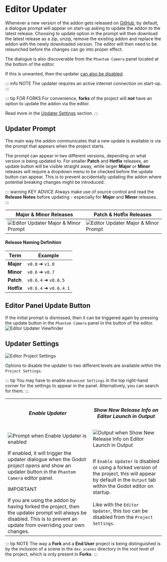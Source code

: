 
# Editor Updater
Whenever a new version of the addon gets released on [GitHub](https://github.com/ramokz/phantom-camera/releases), by default, a dialogue prompt will appear on start-up asking to update the addon to the latest release. Choosing to update option in the prompt will then download the latest release as a zip, unzip, remove the existing addon and replace the addon with the newly downloaded version. The editor will then need to be relaunched before the changes can go into proper effect.

The dialogue is also discoverable from the `Phantom Camera` panel located at the bottom of the editor.

If this is unwanted, then the updater [can also be disabled](#updater-settings).

::: info NOTE
The updater requires an active internet connection on start-up.
:::

::: tip FOR FORKS
For convenience, **forks** of the project will **_not_** have an option to update the addon via the editor.

Read more in the [Updater Settings](#updater-settings) section.
:::

## Updater Prompt
The main way the addon communicates that a new update is available is via the prompt that appears when the project starts.

The prompt can appear in two different versions, depending on what version is being updated to.
For smaller **Patch** and **Hotfix** releases, an update button will be visible straight away, while larger **Major** or **Minor** releases will require a dropdown menu to be checked before the update button can appear. This is to prevent accidentally updating the addon where potential breaking changes might be introduced.

::: warning KEY ADVICE 
Always make use of source control and read the **Release Notes** before updating - especially for **Major** and **Minor** releases.
:::

| Major & Minor Releases | Patch & Hotfix Releases                                                                               | 
| ---------------------- |-------------------------------------------------------------------------------------------------------|
|![Editor Updater Major & Minor Prompt](/assets/editor-updater/editor-updater-prompt-major-minor.png) | ![Editor Updater Major & Minor Prompt](/assets/editor-updater/editor-updater-prompt-patch-hotfix.png) |

#### Release Naming Definition
| Term | Example            |
|------|--------------------|
| **Major** | `v0.8` ➜ `v1.0`     |
| **Minor** | `v0.6` ➜ `v0.7`     |
| **Patch** | `v0.6.4` ➜ `v0.6.5` |
|**Hotfix** | `v0.6.4` ➜ `v0.6.4.1` |

## Editor Panel Update Button
If the initial prompt is dismissed, then it can be triggered again by pressing the update button in the `Phantom Camera` panel in the button of the editor.
![Editor Updater Viewfinder](/assets/editor-updater/editor-updater-viewfinder.png)



## Updater Settings

![Editor Project Settings](/assets/editor-updater/editor-updater-project-settings-updater.png)

Options to disable the updater to two different levels are available within the `Project Settings`.

::: tip
You may have to enable `Advanced Settings` in the top right-hand corner for the settings to appear in the panel. Alternatively, you can search for them.
:::

<table>
    <tr>
        <th>
            <h5>Enable Updater</h5>
        </th>
        <th><h5>Show New Release Info on Editor Launch in Output</h5></th>
    </tr>
    <tr>
        <td>
            <img alt="Prompt when Enable Updater is enabled" src="/assets/editor-updater/editor-updater-prompt-patch-hotfix.png"/>
        </td>
        <td>
            <img alt="Output when Show New Release Info on Editor Launch in Output" src="/assets/editor-updater/editor-updater-output-updater.png"/>
        </td>
    </tr>
    <tr>
        <td> If enabled, it will trigger the updater dialogue when the Godot project opens and show an updater button in the <code>Phantom Camera</code> editor panel.
            <div class="warning custom-block">
            <p class="custom-block-title">IMPORTANT</p>
            If you are using the addon by having forked the project, then the updater prompt will always be disabled.
            This is to prevent an update from overriding your own changes.
            </div>
        </td>
        <td>
            If <code>Enable Updater</code> is disabled or using a forked version of the project, this will appear by default in the <code>Output</code> tab within the Godot editor on startup. <br><br>
            Like with the <code>Editor Updater</code>, this too can be disabled from the <code>Project Settings</code>. 
        </td>
    </tr>
</table>

::: tip NOTE
The way a **Fork** and a **End User** project is being distinguished is by the inclusion of a scene in the `dev_scenes` directory in the root level of the project, which is only present in **Forks**.
:::